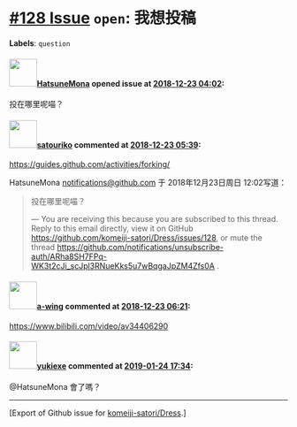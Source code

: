 # [\#128 Issue](https://github.com/komeiji-satori/Dress/issues/128) `open`: 我想投稿
**Labels**: `question`


#### <img src="https://avatars.githubusercontent.com/u/29496879?u=5f9aacc32c1ec76c2aa2b8cdf715b96b721084f8&v=4" width="50">[HatsuneMona](https://github.com/HatsuneMona) opened issue at [2018-12-23 04:02](https://github.com/komeiji-satori/Dress/issues/128):

投在哪里呢喵？

#### <img src="https://avatars.githubusercontent.com/u/18373361?u=daae30088ebac456821827b85ab21905d9e470d9&v=4" width="50">[satouriko](https://github.com/satouriko) commented at [2018-12-23 05:39](https://github.com/komeiji-satori/Dress/issues/128#issuecomment-449615886):

https://guides.github.com/activities/forking/

HatsuneMona <notifications@github.com> 于 2018年12月23日周日 12:02写道：

> 投在哪里呢喵？
>
> —
> You are receiving this because you are subscribed to this thread.
> Reply to this email directly, view it on GitHub
> <https://github.com/komeiji-satori/Dress/issues/128>, or mute the thread
> <https://github.com/notifications/unsubscribe-auth/ARha8SH7FPq-WK3t2cJi_scJpl3RNueKks5u7wBqgaJpZM4Zfs0A>
> .
>

#### <img src="https://avatars.githubusercontent.com/u/18189138?u=6489ecbc7fc4da114a333c63b4e27a944fee797b&v=4" width="50">[a-wing](https://github.com/a-wing) commented at [2018-12-23 06:21](https://github.com/komeiji-satori/Dress/issues/128#issuecomment-449617209):

https://www.bilibili.com/video/av34406290

#### <img src="https://avatars.githubusercontent.com/u/3849019?u=deeddd0232b89efc3d050c68f954a503f23d9ae0&v=4" width="50">[yukiexe](https://github.com/yukiexe) commented at [2019-01-24 17:34](https://github.com/komeiji-satori/Dress/issues/128#issuecomment-457286238):

@HatsuneMona 會了嗎？


-------------------------------------------------------------------------------



[Export of Github issue for [komeiji-satori/Dress](https://github.com/komeiji-satori/Dress).]
